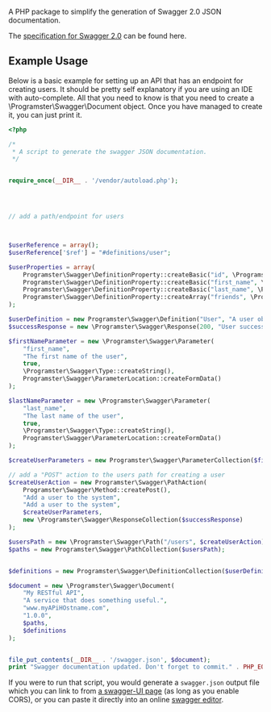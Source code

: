 A PHP package to simplify the generation of Swagger 2.0 JSON documentation.

The [specification for Swagger 2.0](https://github.com/OAI/OpenAPI-Specification/blob/master/versions/2.0.md) can be found here.

## Example Usage
Below is a basic example for setting up an API that has an endpoint for creating users.
It should be pretty self explanatory if you are using an IDE with auto-complete. 
All that you need to know is that you need to create a \Programster\Swagger\Document object. 
Once you have managed to create it, you can just print it.


```php
<?php

/* 
 * A script to generate the swagger JSON documentation.
 */


require_once(__DIR__ . '/vendor/autoload.php');




// add a path/endpoint for users



$userReference = array();
$userReference['$ref'] = "#definitions/user";

$userProperties = array(
    Programster\Swagger\DefinitionProperty::createBasic("id", \Programster\Swagger\Type::createInt(), "The ID of the user."),
    Programster\Swagger\DefinitionProperty::createBasic("first_name", \Programster\Swagger\Type::createString(), "The first name of the user."),
    Programster\Swagger\DefinitionProperty::createBasic("last_name", \Programster\Swagger\Type::createString(), "The last name of the user."),
    Programster\Swagger\DefinitionProperty::createArray("friends", \Programster\Swagger\Type::createInt(), "The list of user IDs that are friends with this user."),
);

$userDefinition = new Programster\Swagger\Definition("User", "A user object", ...$userProperties);
$successResponse = new \Programster\Swagger\Response(200, "User successfully created.", $userDefinition);

$firstNameParameter = new \Programster\Swagger\Parameter(
    "first_name", 
    "The first name of the user", 
    true, 
    \Programster\Swagger\Type::createString(), 
    Programster\Swagger\ParameterLocation::createFormData()
);

$lastNameParameter = new \Programster\Swagger\Parameter(
    "last_name", 
    "The last name of the user", 
    true, 
    \Programster\Swagger\Type::createString(), 
    Programster\Swagger\ParameterLocation::createFormData()
);

$createUserParameters = new Programster\Swagger\ParameterCollection($firstNameParameter, $lastNameParameter);

// add a "POST" action to the users path for creating a user
$createUserAction = new Programster\Swagger\PathAction(
    Programster\Swagger\Method::createPost(), 
    "Add a user to the system", 
    "Add a user to the system",
    $createUserParameters,
    new \Programster\Swagger\ResponseCollection($successResponse)
);

$usersPath = new \Programster\Swagger\Path("/users", $createUserAction);
$paths = new Programster\Swagger\PathCollection($usersPath);


$definitions = new Programster\Swagger\DefinitionCollection($userDefinition);

$document = new \Programster\Swagger\Document(
    "My RESTful API", 
    "A service that does something useful.",
    "www.myAPiHOstname.com", 
    "1.0.0", 
    $paths, 
    $definitions
);


file_put_contents(__DIR__ . '/swagger.json', $document);
print "Swagger documentation updated. Don't forget to commit." . PHP_EOL;
```

If you were to run that script, you would generate a `swagger.json` output file which you can link to from 
[a swagger-UI page](https://petstore.swagger.io/) (as long as you enable CORS), or you can paste it directly into an 
online [swagger editor](https://editor.swagger.io/).

